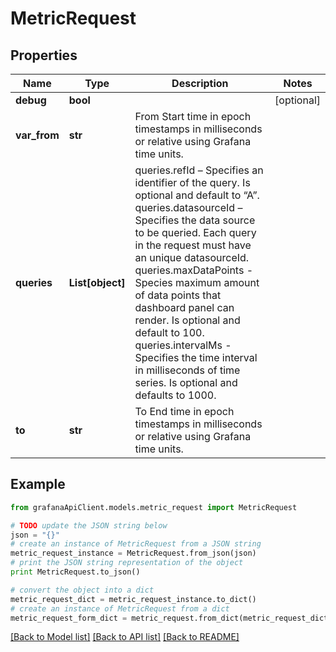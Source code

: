 # MetricRequest


## Properties
Name | Type | Description | Notes
------------ | ------------- | ------------- | -------------
**debug** | **bool** |  | [optional] 
**var_from** | **str** | From Start time in epoch timestamps in milliseconds or relative using Grafana time units. | 
**queries** | **List[object]** | queries.refId – Specifies an identifier of the query. Is optional and default to “A”. queries.datasourceId – Specifies the data source to be queried. Each query in the request must have an unique datasourceId. queries.maxDataPoints - Species maximum amount of data points that dashboard panel can render. Is optional and default to 100. queries.intervalMs - Specifies the time interval in milliseconds of time series. Is optional and defaults to 1000. | 
**to** | **str** | To End time in epoch timestamps in milliseconds or relative using Grafana time units. | 

## Example

```python
from grafanaApiClient.models.metric_request import MetricRequest

# TODO update the JSON string below
json = "{}"
# create an instance of MetricRequest from a JSON string
metric_request_instance = MetricRequest.from_json(json)
# print the JSON string representation of the object
print MetricRequest.to_json()

# convert the object into a dict
metric_request_dict = metric_request_instance.to_dict()
# create an instance of MetricRequest from a dict
metric_request_form_dict = metric_request.from_dict(metric_request_dict)
```
[[Back to Model list]](../README.md#documentation-for-models) [[Back to API list]](../README.md#documentation-for-api-endpoints) [[Back to README]](../README.md)


